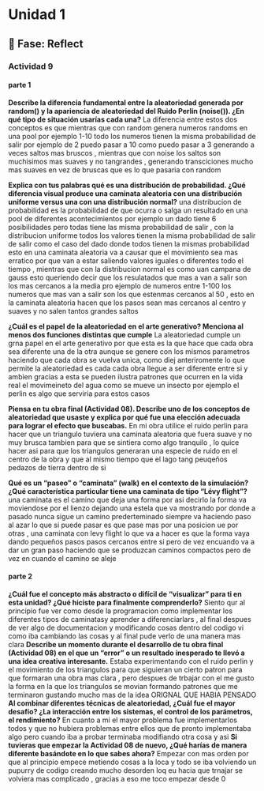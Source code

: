 # Unidad 1

## 🤔 Fase: Reflect

### Actividad 9
#### parte 1 
**Describe la diferencia fundamental entre la aleatoriedad generada por random() y la apariencia de aleatoriedad del Ruido Perlin (noise()). ¿En qué tipo de situación usarías cada una?**
La diferencia entre estos dos conceptos es que mientras que con random genera numeros randoms en una pool por ejemplo 1-10 todo los numeros tienen la misma probabilidad de salir por ejemplo de 2 puedo pasar a 10 como puedo pasar a 3 generando a veces saltos mas bruscos , mientras que con noise los saltos son muchisimos mas suaves y no tangrandes , generando transciciones mucho mas suaves en vez de bruscas que es lo que pasaria con random 

**Explica con tus palabras qué es una distribución de probabilidad. ¿Qué diferencia visual produce una caminata aleatoria con una distribución uniforme versus una con una distribución normal?**
una distribucion de probabilidad es la probabilidad de que ocurra o salga un resultado en una pool de diferentes acontecimientos por ejemplo un dado tiene 6 posibilidades pero todas tiene las misma probabilidad de salir , con la distribucion uniforme todos los valores tienen la misma probabilidad de salir de salir como el caso del dado donde todos tienen la mismas probabilidad esto en una caminata aleatoria va a causar que el movimiento sea mas erratico por que van a estar saliendo valores iguales o diferentes todo el tiempo , mientras que con la distribucion normal es como uan campana de gauss esto queriendo decir que los resulatados que mas a van a salir son los mas cercanos a la media pro ejemplo de numeros entre 1-100 los numeros que mas van a salir son los que estenmas cercanos al 50 , esto en la caminata aleatoria hacen que los pasos sean mas cercanos al centro  y suaves y no salen tantos grandes saltos 

**¿Cuál es el papel de la aleatoriedad en el arte generativo? Menciona al menos dos funciones distintas que cumple**
La aleatoriedad cumple un grna papel en el arte generativo por que esta es la que hace que cada obra sea diferente una de la otra aunque se genere con los mismos parametros haciendo que cada obra se vuelva unica, como diej anteriromente lo que permite la aleatoriedad  es cada cada obra llegue a ser diferente entre si y ambien gracias a esta se pueden ilustra patrones que ocurren en la vida real el movimeineto del agua como se mueve un insecto por ejemplo el perlin es algo que serviria para estos casos 

**Piensa en tu obra final (Actividad 08). Describe uno de los conceptos de aleatoriedad que usaste y explica por qué fue una elección adecuada para lograr el efecto que buscabas.**
En mi obra utilice el ruido perlin para hacer que un triangulo tuviera una caminata aleatoria  que fuera suave y no muy brusca tambien para que se sintiera como algo tranquilo  , lo quice hacer asi para que los triangulos generaran una especie de ruido en el centro de la obra y que al mismo tiempo que el lago tang peuqeños pedazos de tierra dentro de si 

**Qué es un “paseo” o “caminata” (walk) en el contexto de la simulación? ¿Qué característica particular tiene una caminata de tipo “Lévy flight”?**
una caminata es el camino que deja una forma por asi decirlo la forma va moviendose por el lienzo dejando una estela que va mostrando por donde a pasado nunca sigue un camino prederteminado siempre va haciendo paso al azar lo que si puede pasar es que pase mas por una posicion ue por otras , una caminata con levy flight lo que va a hacer es que la forma vaya dando pequeños pasos pasos cercanos entre si pero de vez encuando va a dar un gran paso haciendo que se produzcan caminos compactos pero de vez en cuando el camino se aleje 
#### parte 2
**¿Cuál fue el concepto más abstracto o difícil de “visualizar” para ti en esta unidad? ¿Qué hiciste para finalmente comprenderlo?**
Siento qur al principio fue ver como desde la programacion como implementar los diferentes tipos de caminatasy aprender a diferenciarlars , al final despues de ver algo de documentacion y modificando cosas dentro del codigo vi como iba cambiando las cosas y al final pude verlo de una manera mas clara 
**Describe un momento durante el desarrollo de tu obra final (Actividad 08) en el que un “error” o un resultado inesperado te llevó a una idea creativa interesante.**
Estaba experimentando con el ruido perlin y el movimiento de los triangulos para que siguieran un cierto patron para que formaran una obra mas clara , pero despues de trbajar con el me gusto la forma en la que los triangulos se movian  formando patrones que me terminaron gustando mucho mas de la idea ORIGNAL QUE HABIA PENSADO 
**Al combinar diferentes técnicas de aleatoriedad, ¿Cuál fue el mayor desafío? ¿La interacción entre los sistemas, el control de los parámetros, el rendimiento?**
En cuanto a mi el mayor problema fue implementarlos todos y que no hubiera problemas entre ellos que de pronto implementaba algo pero cuando iba a probar terminaba modifiando otra cosa y asi 
**Si tuvieras que empezar la Actividad 08 de nuevo, ¿Qué harías de manera diferente basándote en lo que sabes ahora?**
Empezar con mas orden por que al principio empece metiendo cosas a la loca y todo se iba volviendo un pupurry de codigo creando mucho desorden loq eu hacia que trnajar se volviera mas complicado , gracias a eso me toco empezar desde 0 
